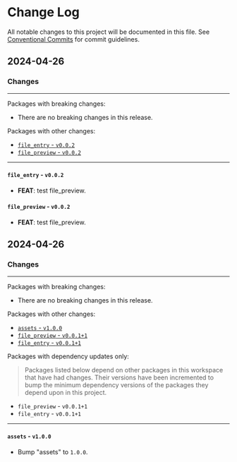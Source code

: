 # Change Log

All notable changes to this project will be documented in this file.
See [Conventional Commits](https://conventionalcommits.org) for commit guidelines.

## 2024-04-26

### Changes

---

Packages with breaking changes:

 - There are no breaking changes in this release.

Packages with other changes:

 - [`file_entry` - `v0.0.2`](#file_entry---v002)
 - [`file_preview` - `v0.0.2`](#file_preview---v002)

---

#### `file_entry` - `v0.0.2`

 - **FEAT**: test file_preview.

#### `file_preview` - `v0.0.2`

 - **FEAT**: test file_preview.


## 2024-04-26

### Changes

---

Packages with breaking changes:

 - There are no breaking changes in this release.

Packages with other changes:

 - [`assets` - `v1.0.0`](#assets---v100)
 - [`file_preview` - `v0.0.1+1`](#file_preview---v0011)
 - [`file_entry` - `v0.0.1+1`](#file_entry---v0011)

Packages with dependency updates only:

> Packages listed below depend on other packages in this workspace that have had changes. Their versions have been incremented to bump the minimum dependency versions of the packages they depend upon in this project.

 - `file_preview` - `v0.0.1+1`
 - `file_entry` - `v0.0.1+1`

---

#### `assets` - `v1.0.0`

 - Bump "assets" to `1.0.0`.

